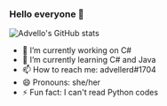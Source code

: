 ### Hello everyone 👋
![Advello's GitHub stats](https://github-readme-stats.vercel.app/api?username=Advello&show_icons=true&theme=radical)


- 🔭 I’m currently working on C#
- 🌱 I’m currently learning C# and Java
- 📫 How to reach me: advellerd#1704
- 😄 Pronouns: she/her
- ⚡ Fun fact: I can't read Python codes
